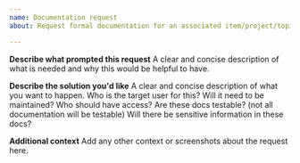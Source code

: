```yaml
---
name: Documentation request
about: Request formal documentation for an associated item/project/topic

---
```


**Describe what prompted this request**
A clear and concise description of what is needed and why this would be helpful to have.

**Describe the solution you'd like**
A clear and concise description of what you want to happen. 
Who is the target user for this? 
Will it need to be maintained? 
Who should have access?
Are these docs testable? (not all documentation will be testable)
Will there be sensitive information in these docs?

**Additional context**
Add any other context or screenshots about the request here.
